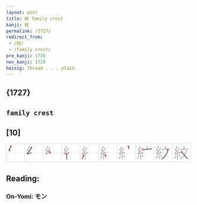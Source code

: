 ```yaml
---
layout: post
title: 紋 family crest
kanji: 紋
permalink: /1727/
redirect_from:
 - /紋/
 - /family crest/
pre_kanji: 1726
nex_kanji: 1728
heisig: Thread . . . plaid.
---
```


## {1727}

## `family crest`

## [10]

<div class="stroke"><img src="../images/E7B48B.png" /></div>

## Reading:

### On-Yomi: モン
